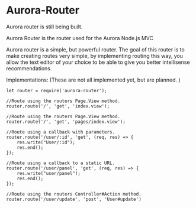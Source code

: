 

# Aurora-Router
Aurora router is still being built. 

Aurora Router is the router used for the Aurora Node.js MVC

Aurora router is a simple, but powerful router. The goal of this router is to make creating routes very simple, by implementing routing this way, you allow the text editor of your choice to be able to give you better intellisense recommendations. 

Implementations:
(These are not all implemented yet, but are planned. )

    let router = require('aurora-router');
    
    //Route using the routers Page.View method.
    router.route('/', 'get', 'index.view');
    
    //Route using the routers Page.View method.
    router.route('/', 'get', 'pages/index.view'); 
     
    //Route using a callback with parameters. 
    router.route('/user/:id', 'get', (req, res) => {
        res.write("User/:id");
        res.end();
    });
     
    //Route using a callback to a static URL. 
    router.route('/user/panel', 'get', (req, res) => {
        res.write("user/panel");
        res.end();
    });
     
    //Route using the routers Controller#Action method. 
    router.route('/user/update', 'post', 'User#update')
